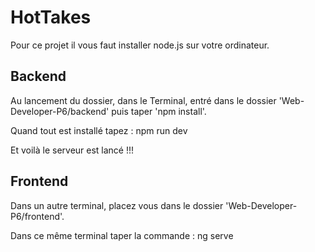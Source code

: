 # HotTakes

Pour ce projet il vous faut installer node.js sur votre ordinateur.

## Backend

Au lancement du dossier, dans le Terminal, entré dans le dossier 'Web-Developer-P6/backend' puis taper 'npm install'.

Quand tout est installé tapez : npm run dev

Et voilà le serveur est lancé !!!

## Frontend 

Dans un autre terminal, placez vous dans le dossier 'Web-Developer-P6/frontend'.

Dans ce même terminal taper la commande : ng serve


